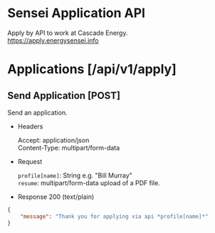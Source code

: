 # Sensei Application API
Apply by API to work at Cascade Energy.  
https://apply.energysensei.info

# Applications [/api/v1/apply]

## Send Application [POST]
Send an application.

+ Headers
    
    Accept: application/json  
    Content-Type: multipart/form-data

+ Request

    `profile[name]`: String e.g. "Bill Murray"  
    `resume`: multipart/form-data upload of a PDF file.

+ Response 200 (text/plain)

```json
{
    "message": "Thank you for applying via api *profile[name]*"
}
```

